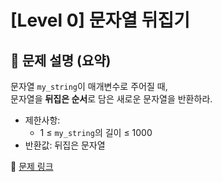 # [Level 0] 문자열 뒤집기

## 📝 문제 설명 (요약)
문자열 `my_string`이 매개변수로 주어질 때,  
문자열을 **뒤집은 순서**로 담은 새로운 문자열을 반환하라.

- 제한사항: 
  - 1 ≤ `my_string`의 길이 ≤ 1000  
- 반환값: 뒤집은 문자열

🔗 [문제 링크](https://school.programmers.co.kr/learn/courses/30/lessons/120822)
